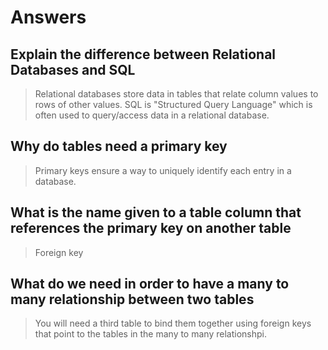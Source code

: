 # Answers

## Explain the difference between Relational Databases and SQL

> Relational databases store data in tables that relate column values to rows of other values.
> SQL is "Structured Query Language" which is often used to query/access data in a relational database.

## Why do tables need a primary key

> Primary keys ensure a way to uniquely identify each entry in a database.

## What is the name given to a table column that references the primary key on another table

> Foreign key

## What do we need in order to have a many to many relationship between two tables

> You will need a third table to bind them together using foreign keys that point to the tables in the many to many relationshpi.
